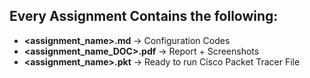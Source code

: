 ## Every Assignment Contains the following:
- **<assignment_name>.md**      → Configuration Codes
- **<assignment_name_DOC>.pdf** → Report + Screenshots
- **<assignment_name>.pkt**    → Ready to run Cisco Packet Tracer File
